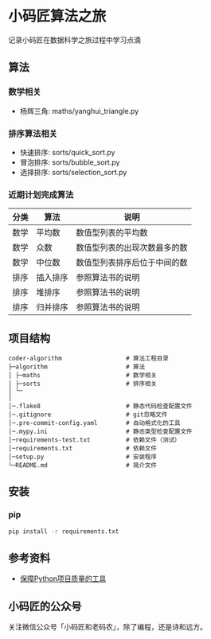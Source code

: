 # 小码匠算法之旅
记录小码匠在数据科学之旅过程中学习点滴

## 算法
### 数学相关
- 杨辉三角: maths/yanghui_triangle.py

### 排序算法相关
- 快速排序: sorts/quick_sort.py
- 冒泡排序: sorts/bubble_sort.py
- 选择排序: sorts/selection_sort.py

### 近期计划完成算法

| 分类 | 算法 | 说明 |
| ---- | ---- | ---- |
| 数学  | 平均数 | 数值型列表的平均数 |
| 数学  | 众数  | 数值型列表的出现次数最多的数 |
| 数学  | 中位数  | 数值型列表排序后位于中间的数  |
| 排序 | 插入排序 |  参照算法书的说明    |
| 排序  | 堆排序  |  参照算法书的说明    |
| 排序  | 归并排序  | 参照算法书的说明     |

## 项目结构
```
coder-algorithm                  # 算法工程目录
├─algorithm                      # 算法
│ ├─maths                        # 数学相关
│ ├─sorts                        # 排序相关
│ └─
│
│─.flake8                        # 静态代码检查配置文件
│─.gitignore                     # git忽略文件
│─.pre-commit-config.yaml        # 自动格式化的工具
│─.mypy.ini                      # 静态类型检查配置文件
│─requirements-test.txt          # 依赖文件（测试）
│─requirements.txt               # 依赖文件
│─setup.py                       # 安装程序
└─README.md                      # 简介文件

```

## 安装
### pip
```bash
pip install -r requirements.txt
```


## 参考资料
- [保障Python项目质量的工具](https://mp.weixin.qq.com/s/BmgyNGHI1FSaN99M5Q04wg)

## 小码匠的公众号
关注微信公众号「小码匠和老码农」，除了编程，还是诗和远方。



